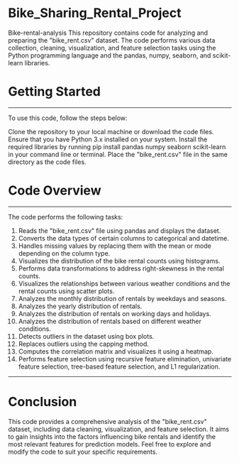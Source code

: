 # Bike_Sharing_Rental_Project

Bike-rental-analysis
This repository contains code for analyzing and preparing the "bike_rent.csv" dataset. The code performs various data collection, cleaning, visualization, and feature selection tasks using the Python programming language and the pandas, numpy, seaborn, and scikit-learn libraries.

# Getting Started
-----------------------------------------------------------------------------------------------------------------------------------------------------------------------
To use this code, follow the steps below:

Clone the repository to your local machine or download the code files.
Ensure that you have Python 3.x installed on your system.
Install the required libraries by running pip install pandas numpy seaborn scikit-learn in your command line or terminal.
Place the "bike_rent.csv" file in the same directory as the code files.

# Code Overview
------------------------------------------------------------------------------------------------------------------------------------------------------------------------
The code performs the following tasks:

1. Reads the "bike_rent.csv" file using pandas and displays the dataset.
2. Converts the data types of certain columns to categorical and datetime.
3. Handles missing values by replacing them with the mean or mode depending on the column type.
4. Visualizes the distribution of the bike rental counts using histograms.
5. Performs data transformations to address right-skewness in the rental counts.
6. Visualizes the relationships between various weather conditions and the rental counts using scatter plots.
7. Analyzes the monthly distribution of rentals by weekdays and seasons.
8. Analyzes the yearly distribution of rentals.
9. Analyzes the distribution of rentals on working days and holidays.
10. Analyzes the distribution of rentals based on different weather conditions.
11. Detects outliers in the dataset using box plots.
12. Replaces outliers using the capping method.
13. Computes the correlation matrix and visualizes it using a heatmap.
14. Performs feature selection using recursive feature elimination, univariate feature selection, tree-based feature selection, and L1 regularization.
-------------------------------------------------------------------------------------------------------------------------------------------------------------------------
# Conclusion
This code provides a comprehensive analysis of the "bike_rent.csv" dataset, including data cleaning, visualization, and feature selection. It aims to gain insights into the factors influencing bike rentals and identify the most relevant features for prediction models. Feel free to explore and modify the code to suit your specific requirements.
